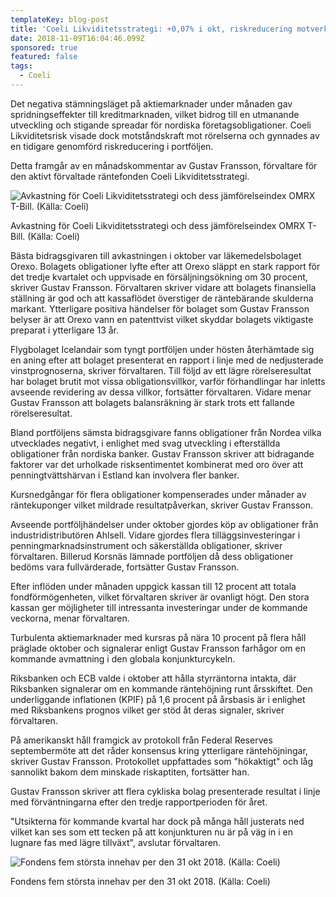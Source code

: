 ```yaml
---
templateKey: blog-post
title: 'Coeli Likviditetsstrategi: +0,07% i okt, riskreducering motverkade nedgång'
date: 2018-11-09T16:04:46.099Z
sponsored: true
featured: false
tags:
  - Coeli
---
```

Det negativa stämningsläget på aktiemarknader under månaden gav spridningseffekter till kreditmarknaden, vilket bidrog till en utmanande utveckling och stigande spreadar för nordiska företagsobligationer. Coeli Likviditetsrisk visade dock motståndskraft mot rörelserna och gynnades av en tidigare genomförd riskreducering i portföljen.

Detta framgår av en månadskommentar av Gustav Fransson, förvaltare för den aktivt förvaltade räntefonden Coeli Likviditetsstrategi.

![Avkastning för Coeli Likviditetsstrategi och dess jämförelseindex OMRX T-Bill. (Källa: Coeli)](/img/87.png)

<span class="image-caption">Avkastning för Coeli Likviditetsstrategi och dess jämförelseindex OMRX T-Bill. (Källa: Coeli)</span>

Bästa bidragsgivaren till avkastningen i oktober var läkemedelsbolaget Orexo. Bolagets obligationer lyfte efter att Orexo släppt en stark rapport för det tredje kvartalet och uppvisade en försäljningsökning om 30 procent, skriver Gustav Fransson. Förvaltaren skriver vidare att bolagets finansiella ställning är god och att kassaflödet överstiger de räntebärande skulderna markant. Ytterligare positiva händelser för bolaget som Gustav Fransson belyser är att Orexo vann en patenttvist vilket skyddar bolagets viktigaste preparat i ytterligare 13 år.

Flygbolaget Icelandair som tyngt portföljen under hösten återhämtade sig en aning efter att bolaget presenterat en rapport i linje med de nedjusterade vinstprognoserna, skriver förvaltaren. Till följd av ett lägre rörelseresultat har bolaget brutit mot vissa obligationsvillkor, varför förhandlingar har inletts avseende revidering av dessa villkor, fortsätter förvaltaren. Vidare menar Gustav Fransson att bolagets balansräkning är stark trots ett fallande rörelseresultat.

Bland portföljens sämsta bidragsgivare fanns obligationer från Nordea vilka utvecklades negativt, i enlighet med svag utveckling i efterställda obligationer från nordiska banker. Gustav Fransson skriver att bidragande faktorer var det urholkade risksentimentet kombinerat med oro över att penningtvättshärvan i Estland kan involvera fler banker.

Kursnedgångar för flera obligationer kompenserades under månader av räntekuponger vilket mildrade resultatpåverkan, skriver Gustav Fransson.

Avseende portföljhändelser under oktober gjordes köp av obligationer från industridistributören Ahlsell. Vidare gjordes flera tilläggsinvesteringar i penningmarknadsinstrument och säkerställda obligationer, skriver förvaltaren. Billerud Korsnäs lämnade portföljen då dess obligationer bedöms vara fullvärderade, fortsätter Gustav Fransson.

Efter inflöden under månaden uppgick kassan till 12 procent att totala fondförmögenheten, vilket förvaltaren skriver är ovanligt högt. Den stora kassan ger möjligheter till intressanta investeringar under de kommande veckorna, menar förvaltaren.

Turbulenta aktiemarknader med kursras på nära 10 procent på flera håll präglade oktober och signalerar enligt Gustav Fransson farhågor om en kommande avmattning i den globala konjunkturcykeln.

Riksbanken och ECB valde i oktober att hålla styrräntorna intakta, där Riksbanken signalerar om en kommande räntehöjning runt årsskiftet. Den underliggande inflationen (KPIF) på 1,6 procent på årsbasis är i enlighet med Riksbankens prognos vilket ger stöd åt deras signaler, skriver förvaltaren.

På amerikanskt håll framgick av protokoll från Federal Reserves septembermöte att det råder konsensus kring ytterligare räntehöjningar, skriver Gustav Fransson. Protokollet uppfattades som "hökaktigt" och låg sannolikt bakom dem minskade riskaptiten, fortsätter han.

Gustav Fransson skriver att flera cykliska bolag presenterade resultat i linje med förväntningarna efter den tredje rapportperioden för året.

"Utsikterna för kommande kvartal har dock på många håll justerats ned vilket kan ses som ett tecken på att konjunkturen nu är på väg in i en lugnare fas med lägre tillväxt", avslutar förvaltaren.

![Fondens fem största innehav per den 31 okt 2018. (Källa: Coeli)](/img/88.png)

<span class="image-caption">Fondens fem största innehav per den 31 okt 2018. (Källa: Coeli)</span>
